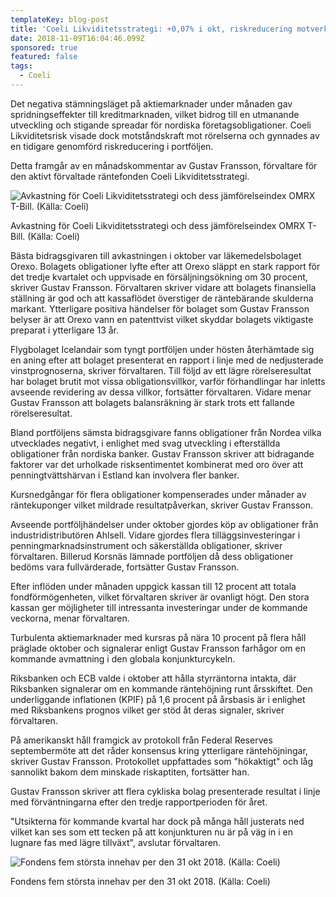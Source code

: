 ```yaml
---
templateKey: blog-post
title: 'Coeli Likviditetsstrategi: +0,07% i okt, riskreducering motverkade nedgång'
date: 2018-11-09T16:04:46.099Z
sponsored: true
featured: false
tags:
  - Coeli
---
```

Det negativa stämningsläget på aktiemarknader under månaden gav spridningseffekter till kreditmarknaden, vilket bidrog till en utmanande utveckling och stigande spreadar för nordiska företagsobligationer. Coeli Likviditetsrisk visade dock motståndskraft mot rörelserna och gynnades av en tidigare genomförd riskreducering i portföljen.

Detta framgår av en månadskommentar av Gustav Fransson, förvaltare för den aktivt förvaltade räntefonden Coeli Likviditetsstrategi.

![Avkastning för Coeli Likviditetsstrategi och dess jämförelseindex OMRX T-Bill. (Källa: Coeli)](/img/87.png)

<span class="image-caption">Avkastning för Coeli Likviditetsstrategi och dess jämförelseindex OMRX T-Bill. (Källa: Coeli)</span>

Bästa bidragsgivaren till avkastningen i oktober var läkemedelsbolaget Orexo. Bolagets obligationer lyfte efter att Orexo släppt en stark rapport för det tredje kvartalet och uppvisade en försäljningsökning om 30 procent, skriver Gustav Fransson. Förvaltaren skriver vidare att bolagets finansiella ställning är god och att kassaflödet överstiger de räntebärande skulderna markant. Ytterligare positiva händelser för bolaget som Gustav Fransson belyser är att Orexo vann en patenttvist vilket skyddar bolagets viktigaste preparat i ytterligare 13 år.

Flygbolaget Icelandair som tyngt portföljen under hösten återhämtade sig en aning efter att bolaget presenterat en rapport i linje med de nedjusterade vinstprognoserna, skriver förvaltaren. Till följd av ett lägre rörelseresultat har bolaget brutit mot vissa obligationsvillkor, varför förhandlingar har inletts avseende revidering av dessa villkor, fortsätter förvaltaren. Vidare menar Gustav Fransson att bolagets balansräkning är stark trots ett fallande rörelseresultat.

Bland portföljens sämsta bidragsgivare fanns obligationer från Nordea vilka utvecklades negativt, i enlighet med svag utveckling i efterställda obligationer från nordiska banker. Gustav Fransson skriver att bidragande faktorer var det urholkade risksentimentet kombinerat med oro över att penningtvättshärvan i Estland kan involvera fler banker.

Kursnedgångar för flera obligationer kompenserades under månader av räntekuponger vilket mildrade resultatpåverkan, skriver Gustav Fransson.

Avseende portföljhändelser under oktober gjordes köp av obligationer från industridistributören Ahlsell. Vidare gjordes flera tilläggsinvesteringar i penningmarknadsinstrument och säkerställda obligationer, skriver förvaltaren. Billerud Korsnäs lämnade portföljen då dess obligationer bedöms vara fullvärderade, fortsätter Gustav Fransson.

Efter inflöden under månaden uppgick kassan till 12 procent att totala fondförmögenheten, vilket förvaltaren skriver är ovanligt högt. Den stora kassan ger möjligheter till intressanta investeringar under de kommande veckorna, menar förvaltaren.

Turbulenta aktiemarknader med kursras på nära 10 procent på flera håll präglade oktober och signalerar enligt Gustav Fransson farhågor om en kommande avmattning i den globala konjunkturcykeln.

Riksbanken och ECB valde i oktober att hålla styrräntorna intakta, där Riksbanken signalerar om en kommande räntehöjning runt årsskiftet. Den underliggande inflationen (KPIF) på 1,6 procent på årsbasis är i enlighet med Riksbankens prognos vilket ger stöd åt deras signaler, skriver förvaltaren.

På amerikanskt håll framgick av protokoll från Federal Reserves septembermöte att det råder konsensus kring ytterligare räntehöjningar, skriver Gustav Fransson. Protokollet uppfattades som "hökaktigt" och låg sannolikt bakom dem minskade riskaptiten, fortsätter han.

Gustav Fransson skriver att flera cykliska bolag presenterade resultat i linje med förväntningarna efter den tredje rapportperioden för året.

"Utsikterna för kommande kvartal har dock på många håll justerats ned vilket kan ses som ett tecken på att konjunkturen nu är på väg in i en lugnare fas med lägre tillväxt", avslutar förvaltaren.

![Fondens fem största innehav per den 31 okt 2018. (Källa: Coeli)](/img/88.png)

<span class="image-caption">Fondens fem största innehav per den 31 okt 2018. (Källa: Coeli)</span>
